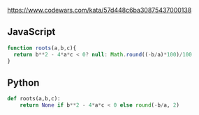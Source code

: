 https://www.codewars.com/kata/57d448c6ba30875437000138

## JavaScript
```js
function roots(a,b,c){
  return b**2 - 4*a*c < 0? null: Math.round((-b/a)*100)/100
}
```

## Python
```python
def roots(a,b,c):
    return None if b**2 - 4*a*c < 0 else round(-b/a, 2)
```
